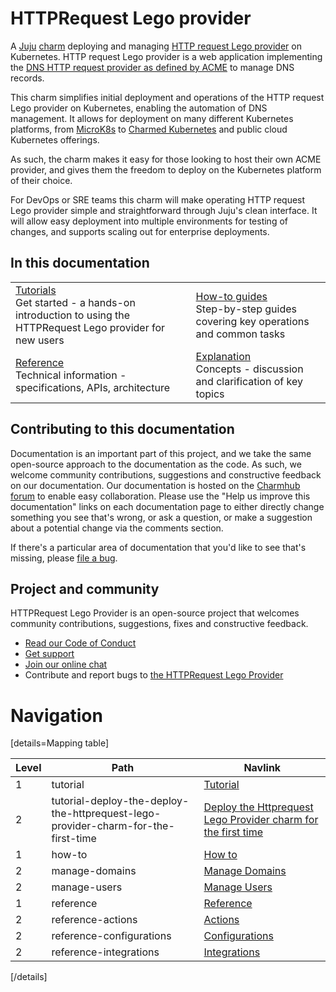 # HTTPRequest Lego provider

  A [Juju](https://juju.is/) [charm](https://juju.is/docs/olm/charmed-operators)
  deploying and managing [HTTP request Lego provider](https://go-acme.github.io/lego/dns/httpreq/)
  on Kubernetes. HTTP request Lego provider is a web application implementing the [DNS HTTP request
  provider as defined by ACME](https://go-acme.github.io/lego/dns/httpreq/) to manage DNS records.

  This charm simplifies initial deployment and operations of the HTTP request Lego
  provider on Kubernetes, enabling the automation of DNS management. It allows for deployment
  on many different Kubernetes platforms, from [MicroK8s](https://microk8s.io) to
  [Charmed Kubernetes](https://ubuntu.com/kubernetes) and public cloud Kubernetes offerings.

  As such, the charm makes it easy for those looking to host their own ACME provider, and gives
  them the freedom to deploy on the Kubernetes platform of their choice.

  For DevOps or SRE teams this charm will make operating HTTP request Lego provider simple and
  straightforward through Juju's clean interface. It will allow easy deployment
  into multiple environments for testing of changes, and supports scaling out for
  enterprise deployments.

## In this documentation

| | |
|--|--|
|  [Tutorials](https://discourse.charmhub.io/t/httprequest-lego-provider-docs-getting-started/15784)</br>  Get started - a hands-on introduction to using the HTTPRequest Lego provider for new users </br> |  [How-to guides](https://charmhub.io/httprequest-lego-provider/docs/authentication) </br> Step-by-step guides covering key operations and common tasks |
| [Reference](https://charmhub.io/httprequest-lego-provider/actions) </br> Technical information - specifications, APIs, architecture | [Explanation](https://charmhub.io/httprequest-lego-provider/docs/architecture) </br> Concepts - discussion and clarification of key topics  |

## Contributing to this documentation

Documentation is an important part of this project, and we take the same open-source approach to the documentation as the code. As such, we welcome community contributions, suggestions and constructive feedback on our documentation. Our documentation is hosted on the [Charmhub forum](https://discourse.charmhub.io/) to enable easy collaboration. Please use the "Help us improve this documentation" links on each documentation page to either directly change something you see that's wrong, or ask a question, or make a suggestion about a potential change via the comments section.

If there's a particular area of documentation that you'd like to see that's missing, please [file a bug](https://github.com/canonical/httprequest-lego-provider/issues).

## Project and community

HTTPRequest Lego Provider is an open-source project that welcomes community contributions, suggestions, fixes and constructive feedback.
- [Read our Code of Conduct](https://ubuntu.com/community/code-of-conduct)
- [Get support](https://discourse.charmhub.io/tag/lego)
- [Join our online chat](https://matrix.to/#/#charmhub-charmdev:ubuntu.com)
- Contribute and report bugs to [the HTTPRequest Lego Provider](https://github.com/canonical/httprequest-lego-provider/issues)

# Navigation

[details=Mapping table]

| Level | Path | Navlink |
| -- | -- | -- |
| 1 | tutorial | [Tutorial]() |
| 2 | tutorial-deploy-the-deploy-the-httprequest-lego-provider-charm-for-the-first-time | [ Deploy the Httprequest Lego Provider charm for the first time](/t/httprequest-lego-provider-docs-getting-started/15784) |
| 1 | how-to| [How to]() |
| 2 | manage-domains | [Manage Domains](/t/httprequest-lego-provider-docs-how-to-manage-domains/15786) |
| 2 | manage-users | [Manage Users](/t/httprequest-lego-provider-docs-how-to-manage-users/15787) |
| 1 | reference| [Reference]() |
| 2 | reference-actions | [Actions](/t/httprequest-lego-provider-docs-actions/15788) |
| 2 | reference-configurations | [Configurations](/t/httprequest-lego-provider-docs-configurations/15789) |
| 2 | reference-integrations | [Integrations](/t/httprequest-lego-provider-docs-integrations/15790) |

[/details]
